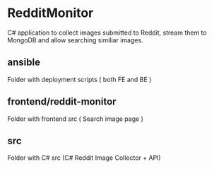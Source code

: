 # RedditMonitor

C# application to collect images submitted to Reddit, stream them to MongoDB and allow searching similiar images.

## ansible

Folder with deployment scripts ( both FE and BE )

## frontend/reddit-monitor

Folder with frontend src ( Search image page )

## src

Folder with C# src (C# Reddit Image Collector + API)
